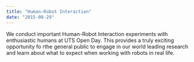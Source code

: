```yaml
---
title: "Human-Robot Interaction"
date: "2015-08-29"
---
```

We conduct important Human-Robot Interaction experiments with enthusiastic humans at UTS Open Day. This provides a truly exciting opportunity fo rthe general public to engage in our world leading research and learn about what to expect when working with robots in real life.